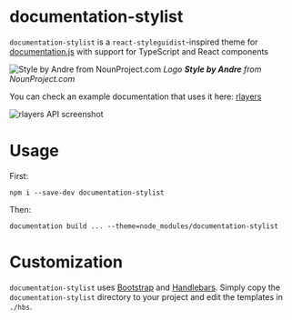 # documentation-stylist

`documentation-stylist` is a `react-styleguidist`-inspired theme for [documentation.js](https://documentation.js.org) with support for TypeScript and React components

![Style by Andre from NounProject.com](https://raw.githubusercontent.com/mmomtchev/documentation-stylist/main/stylist.svg)
*Logo **Style by Andre** from NounProject.com*

You can check an example documentation that uses it here: [rlayers](https://mmomtchev.github.io/rlayers/api)

![rlayers API screenshot](https://raw.githubusercontent.com/mmomtchev/documentation-stylist/main/screenshot.png)

# Usage

First:
```
npm i --save-dev documentation-stylist
```

Then:
```
documentation build ... --theme=node_modules/documentation-stylist
```

# Customization

`documentation-stylist` uses [Bootstrap](https://getbootstrap.com) and [Handlebars](https://handlebarsjs.com). Simply copy the `documentation-stylist` directory to your project and edit the templates in `./hbs`.
